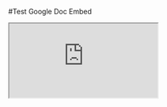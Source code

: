 
#Test Google Doc Embed

<iframe src="https://docs.google.com/document/d/e/2PACX-1vQ6g6MrXGGz3BCcP-tJhCDeVsp2a23SWC7LUoHFYSpeRbdgCg0szDZMI0AQ0GVcVGVzAVPbnm1mES-E/pub?embedded=true"></iframe>

